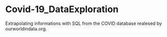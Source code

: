 # Covid-19_DataExploration

Extrapolating informations with SQL from the COVID database realesed by ourworldindata.org.
